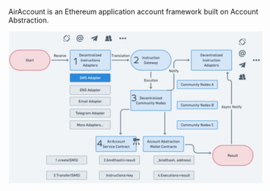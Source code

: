 
AirAccount is an Ethereum application account framework built on Account Abstraction.







![img.png](airaccount.png)
